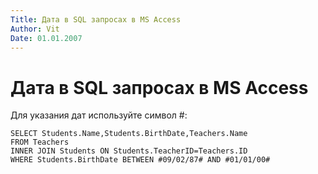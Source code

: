 ```yaml
---
Title: Дата в SQL запросах в MS Access
Author: Vit
Date: 01.01.2007
---
```



Дата в SQL запросах в MS Access
===============================

Для указания дат используйте символ #:

    SELECT Students.Name,Students.BirthDate,Teachers.Name 
    FROM Teachers 
    INNER JOIN Students ON Students.TeacherID=Teachers.ID 
    WHERE Students.BirthDate BETWEEN #09/02/87# AND #01/01/00#
